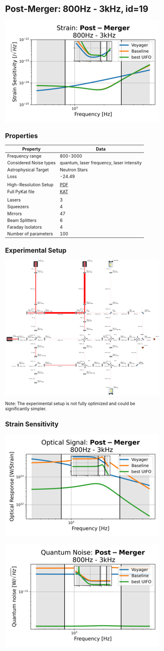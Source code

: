 # Post-Merger: 800Hz - 3kHz, id=19
<p align="center"><img src="strain.png" alt="Plot of Strain" width="666px"></p>

## Properties
| Property                              | Data                                                       |
| ------------------------------------- | ----------------------------------------------------------------- |
| Frequency range                   | 800-3000 |
| Considered Noise types                   | quantum, laser frequency, laser intensity |
| Astrophysical Target                   | Neutron Stars |
| Loss               | -24.49 |
|               |  |
| High-Resolution Setup | [PDF](setup.pdf) |
| Full PyKat file       | [KAT](CFGS_8_-24.49_100_1565015901_0_7743147154.txt) |
|               |  |
| Lasers |  3 |
| Squeezers |  4 |
| Mirrors |  47 |
| Beam Splitters |  6 |
| Faraday Isolators |  4 |
| Number of parameters  | 100 |
## Experimental Setup
<p align="center"><img src="setup.png" alt="setup" width="666px"></p>

Note: The experimental setup is not fully optimized and could be significantly simpler.

## Strain Sensitivity<p align="center"><img src="signal.png" alt="Plot of Signal" width="666px"></p>

<p align="center"><img src="noise.png" alt="Plot of Noise" width="666px"></p>

